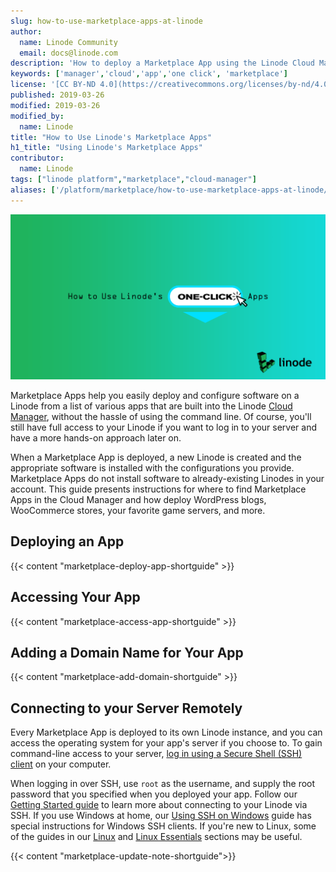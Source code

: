 ```yaml
---
slug: how-to-use-marketplace-apps-at-linode
author:
  name: Linode Community
  email: docs@linode.com
description: 'How to deploy a Marketplace App using the Linode Cloud Manager.'
keywords: ['manager','cloud','app','one click', 'marketplace']
license: '[CC BY-ND 4.0](https://creativecommons.org/licenses/by-nd/4.0)'
published: 2019-03-26
modified: 2019-03-26
modified_by:
  name: Linode
title: "How to Use Linode's Marketplace Apps"
h1_title: "Using Linode's Marketplace Apps"
contributor:
  name: Linode
tags: ["linode platform","marketplace","cloud-manager"]
aliases: ['/platform/marketplace/how-to-use-marketplace-apps-at-linode/', '/platform/one-click/how-to-use-one-click-apps-at-linode/']
---
```


![How to Use Linode's Marketplace Apps](how-to-use-linode-oneclick-apps.png "How to Use Linode's Marketplace Apps")

Marketplace Apps help you easily deploy and configure software on a Linode from a list of various apps that are built into the Linode [Cloud Manager](https://cloud.linode.com), without the hassle of using the command line. Of course, you'll still have full access to your Linode if you want to log in to your server and have a more hands-on approach later on.

When a Marketplace App is deployed, a new Linode is created and the appropriate software is installed with the configurations you provide. Marketplace Apps do not install software to already-existing Linodes in your account. This guide presents instructions for where to find Marketplace Apps in the Cloud Manager and how deploy WordPress blogs, WooCommerce stores, your favorite game servers, and more.

## Deploying an App

{{< content "marketplace-deploy-app-shortguide" >}}

## Accessing Your App

{{< content "marketplace-access-app-shortguide" >}}

## Adding a Domain Name for Your App

{{< content "marketplace-add-domain-shortguide" >}}

## Connecting to your Server Remotely

Every Marketplace App is deployed to its own Linode instance, and you can access the operating system for your app's server if you choose to. To gain command-line access to your server, [log in using a Secure Shell (SSH) client](/docs/guides/set-up-and-secure/#connect-to-the-instance) on your computer.

When logging in over SSH, use `root` as the username, and supply the root password that you specified when you deployed your app. Follow our [Getting Started guide](/docs/guides/set-up-and-secure/#connect-to-the-instance) to learn more about connecting to your Linode via SSH. If you use Windows at home, our [Using SSH on Windows](/docs/networking/ssh/using-ssh-on-windows/) guide has special instructions for Windows SSH clients. If you're new to Linux, some of the guides in our [Linux](/docs/quick-answers/linux/) and [Linux Essentials](/docs/quick-answers/linux-essentials/) sections may be useful.

{{< content "marketplace-update-note-shortguide">}}
